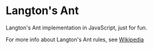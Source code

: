 Langton's Ant
=============

Langton's Ant implementation in JavaScript, just for fun.

For more info about Langton's Ant rules, see [Wikipedia](http://en.wikipedia.org/wiki/Langton%27s_ant#Rules "Langton's Ant")
